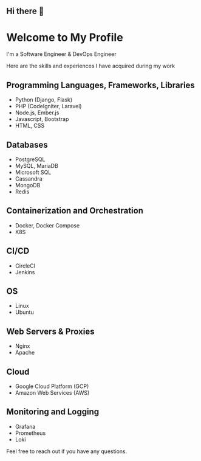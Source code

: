 ## Hi there 👋

# Welcome to My Profile
I'm a Software Engineer & DevOps Engineer

Here are the skills and experiences I have acquired during my work

## Programming Languages, Frameworks, Libraries
- Python (Django, Flask)
- PHP (CodeIgniter, Laravel)
- Node.js, Ember.js
- Javascript, Bootstrap
- HTML, CSS

## Databases
- PostgreSQL
- MySQL, MariaDB
- Microsoft SQL
- Cassandra
- MongoDB
- Redis

## Containerization and Orchestration
- Docker, Docker Compose
- K8S

## CI/CD
- CircleCI
- Jenkins

## OS
- Linux
- Ubuntu

## Web Servers & Proxies
- Nginx
- Apache

## Cloud
- Google Cloud Platform (GCP)
- Amazon Web Services (AWS)

## Monitoring and Logging
- Grafana
- Prometheus
- Loki

Feel free to reach out if you have any questions.

<!--
**ducledev/ducledev** is a ✨ _special_ ✨ repository because its `README.md` (this file) appears on your GitHub profile.

Here are some ideas to get you started:

- 🔭 I’m currently working on ...
- 🌱 I’m currently learning ...
- 👯 I’m looking to collaborate on ...
- 🤔 I’m looking for help with ...
- 💬 Ask me about ...
- 📫 How to reach me: ...
- 😄 Pronouns: ...
- ⚡ Fun fact: ...
-->
